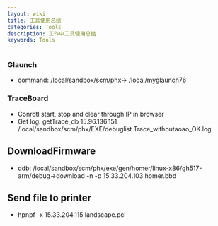 ```yaml
---
layout: wiki
title: 工具使用总结
categories: Tools
description: 工作中工具使用总结
keywords: Tools
---
```


### Glaunch  

* command: /local/sandbox/scm/phx-> /local/myglaunch76  

### TraceBoard  
* Conrotl start, stop and clear through IP in browser  
* Get log: getTrace_db 15.96.136.151 /local/sandbox/scm/phx/EXE/debuglist Trace_withoutaoao_OK.log

## DownloadFirmware  
* ddb: /local/sandbox/scm/phx/exe/gen/homer/linux-x86/gh517-arm/debug->download -n -p 15.33.204.103 homer.bbd  

## Send file to printer
* hpnpf -x 15.33.204.115 landscape.pcl

